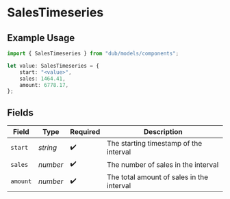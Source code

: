 # SalesTimeseries

## Example Usage

```typescript
import { SalesTimeseries } from "dub/models/components";

let value: SalesTimeseries = {
    start: "<value>",
    sales: 1464.41,
    amount: 6778.17,
};
```

## Fields

| Field                                     | Type                                      | Required                                  | Description                               |
| ----------------------------------------- | ----------------------------------------- | ----------------------------------------- | ----------------------------------------- |
| `start`                                   | *string*                                  | :heavy_check_mark:                        | The starting timestamp of the interval    |
| `sales`                                   | *number*                                  | :heavy_check_mark:                        | The number of sales in the interval       |
| `amount`                                  | *number*                                  | :heavy_check_mark:                        | The total amount of sales in the interval |